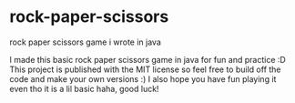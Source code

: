 # rock-paper-scissors
rock paper scissors game i wrote in java

I made this basic rock paper scissors game in java for fun and practice :D
This project is published with the MIT license so feel free to build off the code and make your own versions :)
I also hope you have fun playing it even tho it is a lil basic haha, good luck!
